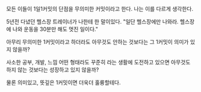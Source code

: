 모든 이들이 1일1커밋의 단점을 
무의미한 커밋이라고 한다.
나는 이를 다르게 생각한다.

5년전 다녔던 헬스장 트레이너가 나한테 한 말이있다.
"일단 헬스장에만 나와라. 헬스장에 나와 운동을 30분만 해도 멋진 일이다."

아무리 무의미한 1커밋이라고 하더라도
아무것도 안하는 것보다는 그 1커밋이 의미가 있지 않을까?

사소한 공부, 개발, 느낌 어떤 형태라도 
꾸준히 라는 생활에 도전하고 있으면 아무것도 하지 않는 것보다는 성장하고 있지 않을까?

물론 의미있고, 뜻깊은 1커밋이면 더욱더 훌륭할테다.
